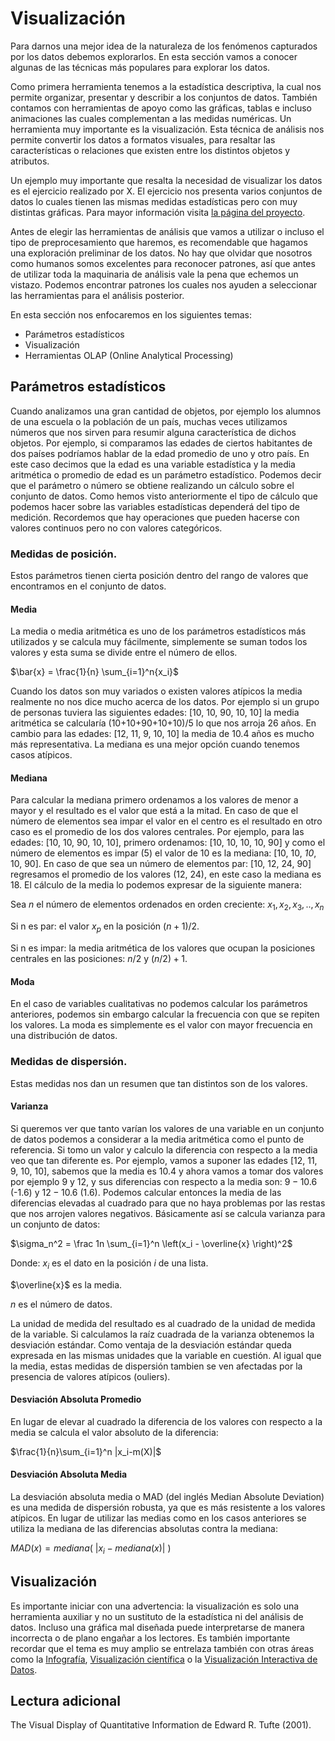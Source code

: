 
# Visualización

Para darnos una mejor idea de la naturaleza de los fenómenos capturados por los datos debemos explorarlos. En esta sección vamos a conocer algunas de las técnicas más populares para explorar los datos.

Como primera herramienta tenemos a la estadística descriptiva, la cual nos permite organizar, presentar y describir a los conjuntos de datos. También contamos con herramientas de apoyo como las gráficas, tablas e incluso animaciones las cuales complementan a las medidas numéricas. Un herramienta muy importante es la visualización. Esta técnica de análisis nos permite convertir los datos a formatos visuales, para resaltar las características o relaciones que existen entre los distintos objetos y atributos.

Un ejemplo muy importante que resalta la necesidad de visualizar los datos es el ejercicio realizado por X. El ejercicio nos presenta varios conjuntos de datos lo cuales tienen las mismas medidas estadísticas pero con muy distintas gráficas. Para mayor información visita [la página del proyecto](https://www.autodeskresearch.com/publications/samestats).

Antes de elegir las herramientas de análisis que vamos a utilizar o incluso el tipo de preprocesamiento que haremos, es recomendable que hagamos una exploración preliminar de los datos. No hay que olvidar que nosotros como humanos somos excelentes para reconocer patrones, así que antes de utilizar toda la maquinaria de análisis vale la pena que echemos un vistazo. Podemos encontrar patrones los cuales nos ayuden a seleccionar las herramientas para el análisis posterior.

En esta sección nos enfocaremos en los siguientes temas:

* Parámetros estadísticos
* Visualización
* Herramientas OLAP (Online Analytical Processing)

## Parámetros estadísticos

Cuando analizamos una gran cantidad de objetos, por ejemplo los alumnos de una escuela o la población de un país, muchas veces utilizamos números que nos sirven para resumir alguna característica de dichos objetos. Por ejemplo, si comparamos las edades de ciertos habitantes de dos países podríamos hablar de la edad promedio de uno y otro país. En este caso decimos que la edad es una variable estadística y la media aritmética o promedio de edad es un parámetro estadístico. Podemos decir que el parámetro o número se obtiene realizando un cálculo sobre el conjunto de datos. Como hemos visto anteriormente el tipo de cálculo que podemos hacer sobre las variables estadísticas dependerá del tipo de medición. Recordemos que hay operaciones que pueden hacerse con valores continuos pero no con valores categóricos.


### Medidas de posición.
Estos parámetros tienen cierta posición dentro del rango de valores que encontramos en el conjunto de datos.

#### Media
La media o media aritmética es uno de los parámetros estadísticos más utilizados y se calcula muy fácilmente, simplemente se suman todos los valores y esta suma se divide entre el número de ellos.

$\bar{x} = \frac{1}{n} \sum_{i=1}^n{x_i}$

Cuando los datos son muy variados o existen valores atípicos la media realmente no nos dice mucho acerca de los datos. Por ejemplo si un grupo de personas tuviera las siguientes edades: [10, 10, 90, 10, 10] la media aritmética se calcularía  (10+10+90+10+10)/5 lo que nos arroja 26 años. En cambio para las edades: [12, 11, 9, 10, 10] la media de  10.4 años es mucho más representativa.
La mediana es una mejor opción cuando tenemos casos atípicos.

#### Mediana
Para calcular la mediana primero ordenamos a los valores de menor a mayor y el resultado es el valor que está a la mitad. En caso de que el número de elementos sea impar el valor en el centro es el resultado en otro caso es el promedio de los dos valores centrales. Por ejemplo, para las edades: [10, 10, 90, 10, 10], primero ordenamos: [10, 10, 10, 10, 90] y como el número de elementos es impar (5) el valor de 10 es la mediana:  [10, 10, *10*, 10, 90]. En caso de que sea un número de elementos par:  [10, 12, 24, 90]  regresamos el promedio de los valores (12, 24), en este caso la mediana es 18. El cálculo de la media lo podemos expresar de la siguiente manera:

Sea $n$ el número de elementos ordenados en orden creciente: $x_1,x_2,x_3,..,x_n$

Si n es par: el valor $x_p$ en la posición $(n+1)/2$.

Si n es impar: la media aritmética de los valores que ocupan la posiciones centrales en las posiciones: $n/2$ y $(n/2)+1$.

#### Moda
En el caso de variables cualitativas no podemos calcular los parámetros anteriores, podemos sin embargo calcular la frecuencia con que se repiten los valores. La moda es simplemente es el valor con mayor frecuencia en una distribución de datos.

### Medidas de dispersión.
Estas medidas nos dan un resumen que tan distintos son de los valores.

#### Varianza
Si queremos ver que tanto varían los valores de una variable en un conjunto de datos podemos a considerar a la media aritmética como el punto de referencia. Si tomo un valor y calculo la diferencia con respecto a la media veo que tan diferente es. Por ejemplo, vamos a suponer las edades [12, 11, 9, 10, 10], sabemos que la media es $10.4$ y ahora vamos a tomar dos valores por ejemplo 9 y 12, y sus diferencias con respecto a la media son: $9-10.6$ (-1.6) y $12-10.6$ (1.6). Podemos calcular entonces la media de las diferencias elevadas al cuadrado para que no haya problemas por las restas que nos arrojen valores negativos. Básicamente así se calcula varianza para un conjunto de datos:

$\sigma_n^2 = \frac 1n \sum_{i=1}^n \left(x_i - \overline{x} \right)^2$         

Donde:
$x_i$ es el dato en la posición $i$ de una lista.

$\overline{x}$ es la media.

$n$ es el número de datos.

La unidad de medida del resultado es al cuadrado de la unidad de medida de la variable. Si calculamos la raíz cuadrada de la varianza obtenemos la desviación estándar. Como ventaja de la desviación estándar queda expresada en las mismas unidades que la variable en cuestión. Al igual que la media, estas medidas de dispersión tambien se ven afectadas por la presencia de valores atípicos (ouliers).

#### Desviación Absoluta Promedio
En lugar de elevar al cuadrado la diferencia de los valores con respecto a la media se calcula el valor absoluto de la diferencia:

$\frac{1}{n}\sum_{i=1}^n |x_i-m(X)|$  

#### Desviación Absoluta Media
La desviación absoluta media o MAD (del inglés Median Absolute Deviation) es una medida de dispersión robusta, ya que es más resistente a los valores atípicos. En lugar de utilizar las medias como en los casos anteriores se utiliza la mediana de las diferencias absolutas contra la mediana:

$MAD(x) = mediana\left(\ \left| x_{i} - mediana(x) \right|\ \right)$

## Visualización 
Es importante iniciar con una advertencia: la visualización es solo una herramienta auxiliar y no un sustituto de la estadística ni del análisis de datos. Incluso una gráfica mal diseñada puede interpretarse de manera incorrecta o de plano engañar a los lectores. Es también importante recordar que el tema es muy amplio se entrelaza también con otras áreas como la [Infografía](https://es.wikipedia.org/wiki/Infograf%C3%ADa), [Visualización científica](https://es.wikipedia.org/wiki/Visualizaci%C3%B3n_cient%C3%ADfica) o la [Visualización Interactiva de Datos](https://en.wikipedia.org/wiki/Interactive_data_visualization).


## Lectura adicional 
The Visual Display of Quantitative Information de Edward R. Tufte (2001). 
